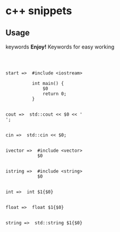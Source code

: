 
# c++ snippets
## Usage
keywords
**Enjoy!**
Keywords for easy working
```
        


start =>  #include <iostream>
          
          int main() {
              $0
              return 0;
          }


cout =>  std::cout << $0 << '
';


cin =>  std::cin << $0;


ivector =>  #include <vector>
            $0


istring =>  #include <string>
            $0


int =>  int $1{$0}


float =>  float $1{$0}


string =>  std::string $1{$0}

```